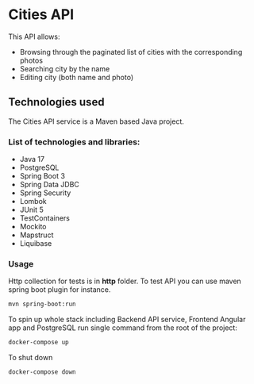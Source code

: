 # Cities API

This API allows:

- Browsing through the paginated list of cities with the corresponding photos
- Searching city by the name
- Editing city (both name and photo)

## Technologies used

The Cities API service is a Maven based Java project.

### List of technologies and libraries:
* Java 17<br/>
* PostgreSQL<br/>
* Spring Boot 3<br/>
* Spring Data JDBC<br/>
* Spring Security
* Lombok<br/>
* JUnit 5<br/>
* TestContainers<br/>
* Mockito<br/>
* Mapstruct<br/>
* Liquibase<br/>


### Usage
Http collection for tests is in **http** folder. To test API you can use maven spring boot plugin for instance.

```sh
mvn spring-boot:run
 ``` 

To spin up whole stack including Backend API service, Frontend Angular app and PostgreSQL run single command from the root of the project:

```sh
docker-compose up
 ``` 

To shut down
```sh
docker-compose down
```
